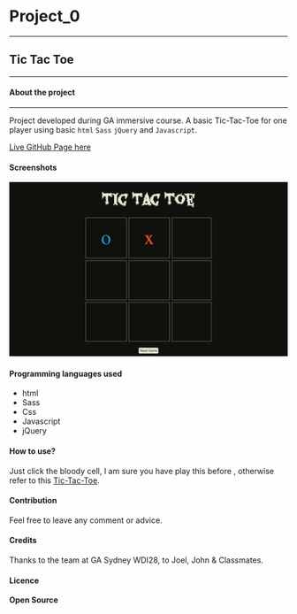 # Project_0
----------------

## Tic Tac Toe
-------------

#### About the project
-----------------------

Project developed during GA immersive course.
A basic Tic-Tac-Toe for one player using basic `html`
`Sass` `jQuery` and `Javascript`.



[Live GitHub Page here](https://misaelmp.github.io/tic_tac_toe/index.html)


#### Screenshots

![Image of Tic Tac Toe Game](img/tictactoe.png)

#### Programming languages used

- html
- Sass
- Css
- Javascript
- jQuery

#### How to use?

Just click the bloody cell, I am sure you have play this before , otherwise refer to this [Tic-Tac-Toe](https://en.wikipedia.org/wiki/Tic-tac-toe).

#### Contribution
Feel free to leave any comment or advice.
#### Credits
Thanks to the team at GA Sydney WDI28, to Joel, John & Classmates.

#### Licence

__Open Source__
